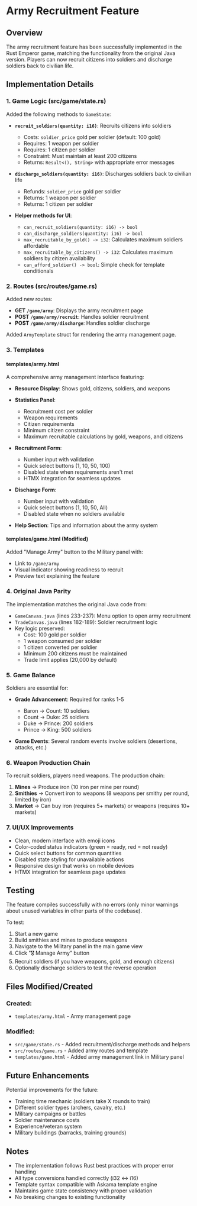 # Army Recruitment Feature

## Overview

The army recruitment feature has been successfully implemented in the Rust Emperor game, matching the functionality from the original Java version. Players can now recruit citizens into soldiers and discharge soldiers back to civilian life.

## Implementation Details

### 1. Game Logic (src/game/state.rs)

Added the following methods to `GameState`:

- **`recruit_soldiers(quantity: i16)`**: Recruits citizens into soldiers
  - Costs: `soldier_price` gold per soldier (default: 100 gold)
  - Requires: 1 weapon per soldier
  - Requires: 1 citizen per soldier
  - Constraint: Must maintain at least 200 citizens
  - Returns: `Result<(), String>` with appropriate error messages

- **`discharge_soldiers(quantity: i16)`**: Discharges soldiers back to civilian life
  - Refunds: `soldier_price` gold per soldier
  - Returns: 1 weapon per soldier
  - Returns: 1 citizen per soldier

- **Helper methods for UI**:
  - `can_recruit_soldiers(quantity: i16) -> bool`
  - `can_discharge_soldiers(quantity: i16) -> bool`
  - `max_recruitable_by_gold() -> i32`: Calculates maximum soldiers affordable
  - `max_recruitable_by_citizens() -> i32`: Calculates maximum soldiers by citizen availability
  - `can_afford_soldier() -> bool`: Simple check for template conditionals

### 2. Routes (src/routes/game.rs)

Added new routes:

- **GET `/game/army`**: Displays the army recruitment page
- **POST `/game/army/recruit`**: Handles soldier recruitment
- **POST `/game/army/discharge`**: Handles soldier discharge

Added `ArmyTemplate` struct for rendering the army management page.

### 3. Templates

#### templates/army.html
A comprehensive army management interface featuring:

- **Resource Display**: Shows gold, citizens, soldiers, and weapons
- **Statistics Panel**: 
  - Recruitment cost per soldier
  - Weapon requirements
  - Citizen requirements
  - Minimum citizen constraint
  - Maximum recruitable calculations by gold, weapons, and citizens

- **Recruitment Form**:
  - Number input with validation
  - Quick select buttons (1, 10, 50, 100)
  - Disabled state when requirements aren't met
  - HTMX integration for seamless updates

- **Discharge Form**:
  - Number input with validation
  - Quick select buttons (1, 10, 50, All)
  - Disabled state when no soldiers available

- **Help Section**: Tips and information about the army system

#### templates/game.html (Modified)
Added "Manage Army" button to the Military panel with:
- Link to `/game/army`
- Visual indicator showing readiness to recruit
- Preview text explaining the feature

### 4. Original Java Parity

The implementation matches the original Java code from:
- `GameCanvas.java` (lines 233-237): Menu option to open army recruitment
- `TradeCanvas.java` (lines 182-189): Soldier recruitment logic
- Key logic preserved:
  - Cost: 100 gold per soldier
  - 1 weapon consumed per soldier
  - 1 citizen converted per soldier
  - Minimum 200 citizens must be maintained
  - Trade limit applies (20,000 by default)

### 5. Game Balance

Soldiers are essential for:
- **Grade Advancement**: Required for ranks 1-5
  - Baron → Count: 10 soldiers
  - Count → Duke: 25 soldiers  
  - Duke → Prince: 200 soldiers
  - Prince → King: 500 soldiers

- **Game Events**: Several random events involve soldiers (desertions, attacks, etc.)

### 6. Weapon Production Chain

To recruit soldiers, players need weapons. The production chain:

1. **Mines** → Produce iron (10 iron per mine per round)
2. **Smithies** → Convert iron to weapons (8 weapons per smithy per round, limited by iron)
3. **Market** → Can buy iron (requires 5+ markets) or weapons (requires 10+ markets)

### 7. UI/UX Improvements

- Clean, modern interface with emoji icons
- Color-coded status indicators (green = ready, red = not ready)
- Quick select buttons for common quantities
- Disabled state styling for unavailable actions
- Responsive design that works on mobile devices
- HTMX integration for seamless page updates

## Testing

The feature compiles successfully with no errors (only minor warnings about unused variables in other parts of the codebase).

To test:
1. Start a new game
2. Build smithies and mines to produce weapons
3. Navigate to the Military panel in the main game view
4. Click "🎖️ Manage Army" button
5. Recruit soldiers (if you have weapons, gold, and enough citizens)
6. Optionally discharge soldiers to test the reverse operation

## Files Modified/Created

### Created:
- `templates/army.html` - Army management page

### Modified:
- `src/game/state.rs` - Added recruitment/discharge methods and helpers
- `src/routes/game.rs` - Added army routes and template
- `templates/game.html` - Added army management link in Military panel

## Future Enhancements

Potential improvements for the future:
- Training time mechanic (soldiers take X rounds to train)
- Different soldier types (archers, cavalry, etc.)
- Military campaigns or battles
- Soldier maintenance costs
- Experience/veteran system
- Military buildings (barracks, training grounds)

## Notes

- The implementation follows Rust best practices with proper error handling
- All type conversions handled correctly (i32 ↔ i16)
- Template syntax compatible with Askama template engine
- Maintains game state consistency with proper validation
- No breaking changes to existing functionality